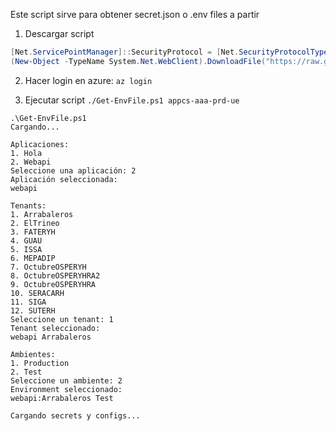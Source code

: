 Este script sirve para obtener secret.json o .env files a partir

1. Descargar script

```powershell
[Net.ServicePointManager]::SecurityProtocol = [Net.SecurityProtocolType]::Tls12
(New-Object -TypeName System.Net.WebClient).DownloadFile("https://raw.githubusercontent.com/octubre-softlab/dev-tools/main/azure-appconfigs/Get-EnvFile.ps1", "$PWD/Get-EnvFile.ps1")
```

2. Hacer login en azure: `az login`

3. Ejecutar script `./Get-EnvFile.ps1 appcs-aaa-prd-ue`

```
.\Get-EnvFile.ps1
Cargando...

Aplicaciones:
1. Hola
2. Webapi
Seleccione una aplicación: 2
Aplicación seleccionada: 
webapi

Tenants:
1. Arrabaleros
2. ElTrineo
3. FATERYH
4. GUAU
5. ISSA
6. MEPADIP
7. OctubreOSPERYH
8. OctubreOSPERYHRA2
9. OctubreOSPERYHRA
10. SERACARH
11. SIGA
12. SUTERH
Seleccione un tenant: 1
Tenant seleccionado:
webapi Arrabaleros

Ambientes:
1. Production
2. Test
Seleccione un ambiente: 2
Environment seleccionado:
webapi:Arrabaleros Test

Cargando secrets y configs...
```